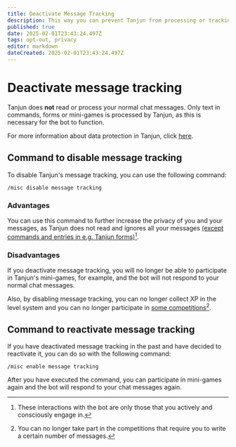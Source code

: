 ```yaml
---
title: Deactivate Message Tracking
description: This way you can prevent Tanjun from processing or tracking your messages.
published: true
date: 2025-02-01T23:43:24.497Z
tags: opt-out, privacy
editor: markdown
dateCreated: 2025-02-01T23:43:24.497Z
---
```


# Deactivate message tracking

Tanjun does **not** read or process your normal chat messages. Only text in commands, forms or mini-games is processed by Tanjun, as this is necessary for the bot to function.

For more information about data protection in Tanjun, click [here](./privacy-policy).

## Command to disable message tracking

To disable Tanjun's message tracking, you can use the following command:

```
/misc disable message tracking
```

### Advantages

You can use this command to further increase the privacy of you and your messages, as Tanjun does not read and ignores all your messages [(except commands and entries in e.g. Tanjun forms)](#user-content-fn-1)[^1].

### Disadvantages

If you deactivate message tracking, you will no longer be able to participate in Tanjun's mini-games, for example, and the bot will not respond to your normal chat messages.

Also, by disabling message tracking, you can no longer collect XP in the level system and you can no longer participate in [some competitions](#user-content-fn-2)[^2].

## Command to reactivate message tracking

If you have deactivated message tracking in the past and have decided to reactivate it, you can do so with the following command:

```
/misc enable message tracking
```

After you have executed the command, you can participate in mini-games again and the bot will respond to your chat messages again.

[^1]: These interactions with the bot are only those that you actively and consciously engage in.

[^2]: You can no longer take part in the competitions that require you to write a certain number of messages.